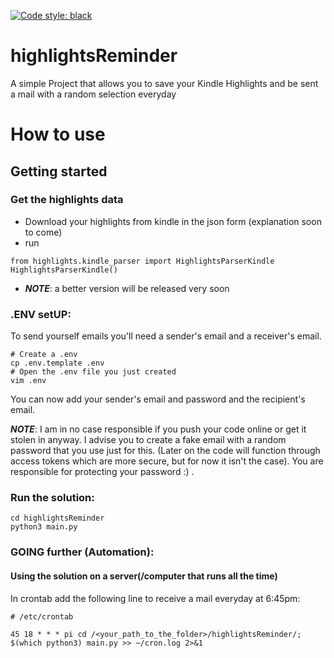 [![Code style: black](https://img.shields.io/badge/code%20style-black-000000.svg)](https://github.com/psf/black)

# highlightsReminder
A simple Project that allows you to save your Kindle Highlights and be sent a mail with a random selection everyday


# How to use

## Getting started

### Get the highlights data
- Download your highlights from kindle in the json form (explanation soon to come)
- run 
```python3
from highlights.kindle_parser import HighlightsParserKindle
HighlightsParserKindle()
```
- ___NOTE___: a better version will be released very soon

### .ENV setUP:

To send yourself emails you'll need a sender's email and a receiver's email.

```shell
# Create a .env
cp .env.template .env
# Open the .env file you just created
vim .env
```

You can now add your sender's email and password and the recipient's email.

___NOTE___: I am in no case responsible if you push your code online or get it stolen in anyway. I advise you to create a fake email with a random password that you use just for this. (Later on the code will function through access tokens which are more secure, but for now it isn't the case). You are responsible for protecting your password :)
. 
### Run the solution:

```shell
cd highlightsReminder
python3 main.py
```

### GOING further (Automation):

#### Using the solution on a server(/computer that runs all the time)

In crontab add the following line to receive a mail everyday at 6:45pm:

```crontab
# /etc/crontab

45 18 * * * pi cd /<your_path_to_the_folder>/highlightsReminder/; $(which python3) main.py >> ~/cron.log 2>&1

```
